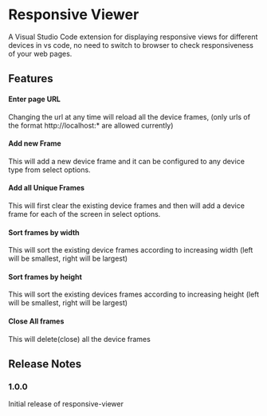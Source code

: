 # Responsive Viewer

A Visual Studio Code extension for displaying responsive views for different devices in vs code, no need to switch to browser to check responsiveness of your web pages.

## Features

#### Enter page URL
Changing the url at any time will reload all the device frames, (only urls of the format http://localhost:* are allowed currently)

#### Add new Frame
This will add a new device frame and it can be configured to any device type from select options.

#### Add all Unique Frames
This will first clear the existing device frames and then will add a device frame for each of the screen in select options.

#### Sort frames by width
This will sort the existing device frames according to increasing width (left will be smallest, right will be largest)

#### Sort frames by height
This will sort the existing devices frames according to increasing height (left will be smallest, right will be largest)

#### Close All frames
This will delete(close) all the device frames

## Release Notes

### 1.0.0

Initial release of responsive-viewer

